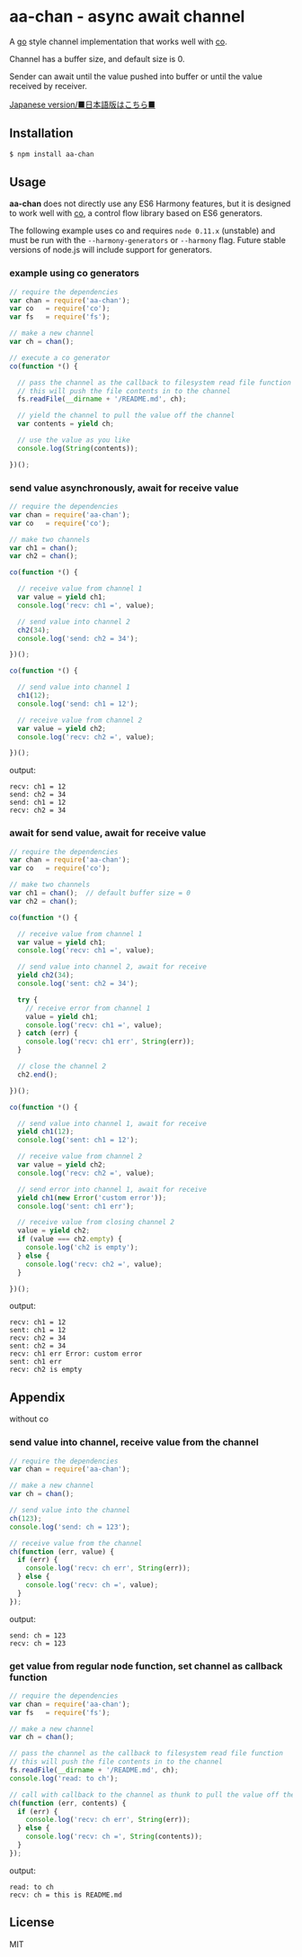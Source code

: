 aa-chan - async await channel
=============================

  A [go](http://golang.org) style channel implementation
  that works well with [co](https://github.com/visionmedia/co).

  Channel has a buffer size, and default size is 0.

  Sender can await until the value pushed into buffer or
  until the value received by receiver.

  [Japanese version/■日本語版はこちら■](README-JP.md#readme)

Installation
------------

```bash
$ npm install aa-chan
```

Usage
-----

  **aa-chan** does not directly use any ES6 Harmony features, 
  but it is designed to work well with [co](https://github.com/visionmedia/co),
  a control flow library based on ES6 generators.

  The following example uses co and requires `node 0.11.x` (unstable)
  and must be run with the `--harmony-generators` or `--harmony` flag.
  Future stable versions of node.js will include support for generators.

### example using co generators

```js
// require the dependencies
var chan = require('aa-chan');
var co   = require('co');
var fs   = require('fs');

// make a new channel
var ch = chan();

// execute a co generator
co(function *() {

  // pass the channel as the callback to filesystem read file function
  // this will push the file contents in to the channel
  fs.readFile(__dirname + '/README.md', ch);

  // yield the channel to pull the value off the channel
  var contents = yield ch;

  // use the value as you like
  console.log(String(contents));

})();
```

### send value asynchronously, await for receive value

```js
// require the dependencies
var chan = require('aa-chan');
var co   = require('co');

// make two channels
var ch1 = chan();
var ch2 = chan();

co(function *() {

  // receive value from channel 1
  var value = yield ch1;
  console.log('recv: ch1 =', value);

  // send value into channel 2
  ch2(34);
  console.log('send: ch2 = 34');

})();

co(function *() {

  // send value into channel 1
  ch1(12);
  console.log('send: ch1 = 12');

  // receive value from channel 2
  var value = yield ch2;
  console.log('recv: ch2 =', value);

})();
```

output:

```
recv: ch1 = 12
send: ch2 = 34
send: ch1 = 12
recv: ch2 = 34
```

### await for send value, await for receive value

```js
// require the dependencies
var chan = require('aa-chan');
var co   = require('co');

// make two channels
var ch1 = chan();  // default buffer size = 0
var ch2 = chan();

co(function *() {

  // receive value from channel 1
  var value = yield ch1;
  console.log('recv: ch1 =', value);

  // send value into channel 2, await for receive
  yield ch2(34);
  console.log('sent: ch2 = 34');

  try {
    // receive error from channel 1
    value = yield ch1;
    console.log('recv: ch1 =', value);
  } catch (err) {
    console.log('recv: ch1 err', String(err));
  }

  // close the channel 2
  ch2.end();

})();

co(function *() {

  // send value into channel 1, await for receive
  yield ch1(12);
  console.log('sent: ch1 = 12');

  // receive value from channel 2
  var value = yield ch2;
  console.log('recv: ch2 =', value);

  // send error into channel 1, await for receive
  yield ch1(new Error('custom error'));
  console.log('sent: ch1 err');

  // receive value from closing channel 2
  value = yield ch2;
  if (value === ch2.empty) {
    console.log('ch2 is empty');
  } else {
    console.log('recv: ch2 =', value);
  }

})();
```

output:

```
recv: ch1 = 12
sent: ch1 = 12
recv: ch2 = 34
sent: ch2 = 34
recv: ch1 err Error: custom error
sent: ch1 err
recv: ch2 is empty
```

Appendix
--------

without co

### send value into channel, receive value from the channel

```js
// require the dependencies
var chan = require('aa-chan');

// make a new channel
var ch = chan();

// send value into the channel
ch(123);
console.log('send: ch = 123');

// receive value from the channel
ch(function (err, value) {
  if (err) {
    console.log('recv: ch err', String(err));
  } else {
    console.log('recv: ch =', value);
  }
});
```

output:

```
send: ch = 123
recv: ch = 123
```

### get value from regular node function, set channel as callback function

```js
// require the dependencies
var chan = require('aa-chan');
var fs   = require('fs');

// make a new channel
var ch = chan();

// pass the channel as the callback to filesystem read file function
// this will push the file contents in to the channel
fs.readFile(__dirname + '/README.md', ch);
console.log('read: to ch');

// call with callback to the channel as thunk to pull the value off the channel
ch(function (err, contents) {
  if (err) {
    console.log('recv: ch err', String(err));
  } else {
    console.log('recv: ch =', String(contents));
  }
});
```

output:

```
read: to ch
recv: ch = this is README.md
```

License
-------

  MIT
